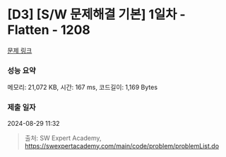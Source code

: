 # [D3] [S/W 문제해결 기본] 1일차 - Flatten - 1208 

[문제 링크](https://swexpertacademy.com/main/code/problem/problemDetail.do?contestProbId=AV139KOaABgCFAYh) 

### 성능 요약

메모리: 21,072 KB, 시간: 167 ms, 코드길이: 1,169 Bytes

### 제출 일자

2024-08-29 11:32



> 출처: SW Expert Academy, https://swexpertacademy.com/main/code/problem/problemList.do